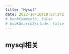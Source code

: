 ```yaml
---
title: "Mysql"
date: 2022-10-16T10:27:37Z
# bookComments: false
# bookSearchExclude: false
---
```


## mysql相关

